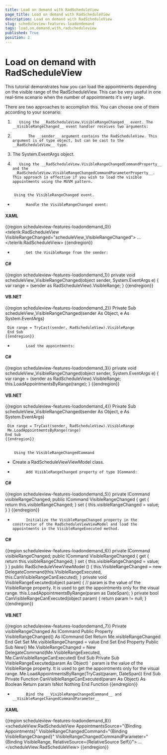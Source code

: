 ```yaml
---
title: Load on demand with RadScheduleView
page_title: Load on demand with RadScheduleView
description: Load on demand with RadScheduleView
slug: scheduleview-features-loadondemand
tags: load,on,demand,with,radscheduleview
published: True
position: 2
---
```


# Load on demand with RadScheduleView



This tutorial demonstrates how you can load the appointments depending on the visible range of the RadScheduleView. This can be very useful in one real-time scenario when the number of appointments it's very large.

There are two approaches to accomplish this. You can choose one of them according to your scenario:

1. 
          Using the __RadScheduleView.VisibleRangeChanged__ event. The __VisibleRangeChanged__ event handler receives two arguments:
          

1. 
              The __sender__ argument contains the RadScheduleView. This argument is of type object, but can be cast to the __RadScheduleView__ type.
            

1. The System.EventArgs object.

1. 
          Using the __RadScheduleView.VisibleRangeChangedCommandProperty__ and the __RadScheduleView.VisibleRangeChangedCommandParameterProperty__. This approach is effective if you wish to load the visible appointments using the MVVM pattern.
        



## 
        Using the VisibleRangeChanged event.
      

* 
            Handle the VisibleRangeChanged event:
            

#### __XAML__

{{region scheduleview-features-loadondemand_0}}
	<telerik:RadScheduleView VisibleRangeChanged="scheduleView_VisibleRangeChanged">
	...
	</telerik:RadScheduleView>
	{{endregion}}



* 
            Get the VisibleRange from the sender:
            

#### __C#__

{{region scheduleview-features-loadondemand_1}}
	private void scheduleView_VisibleRangeChanged(object sender, System.EventArgs e)
	{
	 var range = (sender as RadScheduleView).VisibleRange;
	 }
	{{endregion}}



#### __VB.NET__

{{region scheduleview-features-loadondemand_2}}
	Private Sub scheduleView_VisibleRangeChanged(sender As Object, e As System.EventArgs)
	
	 Dim range = TryCast(sender, RadScheduleView).VisibleRange
	 End Sub
	{{endregion}}



* 
            Load the appointments:
            

#### __C#__

{{region scheduleview-features-loadondemand_3}}
	private void scheduleView_VisibleRangeChanged(object sender, System.EventArgs e)
	{
	   var range = (sender as RadScheduleView).VisibleRange;
	   this.LoadAppointmentsByRange(range);
	}
	{{endregion}}



#### __VB.NET__

{{region scheduleview-features-loadondemand_4}}
	Private Sub scheduleView_VisibleRangeChanged(sender As Object, e As System.EventArgs)
	
	 Dim range = TryCast(sender, RadScheduleView).VisibleRange
	 Me.LoadAppointmentsByRange(range)
	End Sub
	{{endregion}}



## 
        Using the VisibleRangeChangedCommand

* Create a RadScheduleViewViewModel class.

* 
            Add VisibleRangeChanged property of type ICommand:
            

#### __C#__

{{region scheduleview-features-loadondemand_5}}
	private ICommand visibleRangeChanged;
	  public ICommand VisibleRangeChanged
	  {
	   get
	   {
	    return this.visibleRangeChanged;
	   }
	   set
	   {
	    this.visibleRangeChanged = value;
	   }
	  }
	{{endregion}}



* 
            Initialize the VisibleRangeChanged property in the constructor of the RadScheduleViewViewModel and load the appointments in the VisibleRangeExecuted method.
            

#### __C#__

{{region scheduleview-features-loadondemand_6}}
	private ICommand visibleRangeChanged;
	  public ICommand VisibleRangeChanged
	  {
	   get
	   {
	    return this.visibleRangeChanged;
	   }
	   set
	   {
	    this.visibleRangeChanged = value;
	   }
	  }
	public RadScheduleViewViewModel ()
	  {
	   this.VisibleRangeChanged = new DelegateCommand(this.VisibleRangeExecuted, this.CanVisibleRangeCanExecuted);
	  }
	private void VisibleRangeExecuted(object param)
	  {
	   // param is the value of the VisibleRange property. It is used to get the appointments only for the visual range.
	   this.LoadAppointmentsByRange(param as DateSpan);
	  }
	private bool CanVisibleRangeCanExecuted(object param)
	  {
	   return param != null;
	  }
	{{endregion}}



#### __VB.NET__

{{region scheduleview-features-loadondemand_7}}
	Private visibleRangeChanged As ICommand
	Public Property VisibleRangeChanged() As ICommand
	 Get
	  Return Me.visibleRangeChanged
	 End Get
	 Set
	  Me.visibleRangeChanged = value
	 End Set
	End Property
	Public Sub New()
	 Me.VisibleRangeChanged = New DelegateCommand(Me.VisibleRangeExecuted, Me.CanVisibleRangeCanExecuted)
	End Sub
	Private Sub VisibleRangeExecuted(param As Object)
	 ' param is the value of the VisibleRange property. It is used to get the appointments only for the visual range.
	 Me.LoadAppointmentsByRange(TryCast(param, DateSpan))
	End Sub
	Private Function CanVisibleRangeCanExecuted(param As Object) As Boolean
	 Return param IsNot Nothing
	End Function
	{{endregion}}



* 
            Bind the __VisibleRangeChangedCommand__ and __VisibleRangeChangedCommandParameter__

#### __XAML__

{{region scheduleview-features-loadondemand_8}}
	<scheduleView:RadScheduleView AppointmentsSource="{Binding Appointments}" 
	         VisibleRangeChangedCommand="{Binding VisibleRangeChanged}" 
	         VisibleRangeChangedCommandParameter="{Binding VisibleRange, RelativeSource={RelativeSource Self}}">
	...
	</scheduleView:RadScheduleView>
	{{endregion}}


